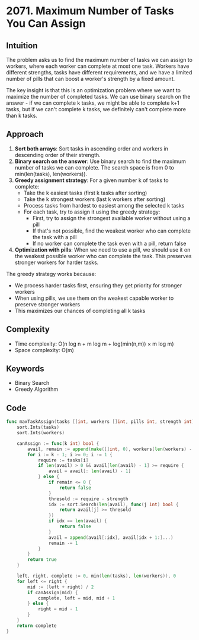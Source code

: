 # 2071. Maximum Number of Tasks You Can Assign

## Intuition

The problem asks us to find the maximum number of tasks we can assign to workers, where each worker can complete at most one task. Workers have different strengths, tasks have different requirements, and we have a limited number of pills that can boost a worker's strength by a fixed amount.

The key insight is that this is an optimization problem where we want to maximize the number of completed tasks. We can use binary search on the answer - if we can complete k tasks, we might be able to complete k+1 tasks, but if we can't complete k tasks, we definitely can't complete more than k tasks.

## Approach

1. **Sort both arrays**: Sort tasks in ascending order and workers in descending order of their strength.
2. **Binary search on the answer**: Use binary search to find the maximum number of tasks we can complete. The search space is from 0 to min(len(tasks), len(workers)).
3. **Greedy assignment strategy**: For a given number k of tasks to complete:
    - Take the k easiest tasks (first k tasks after sorting)
    - Take the k strongest workers (last k workers after sorting)
    - Process tasks from hardest to easiest among the selected k tasks
    - For each task, try to assign it using the greedy strategy:
        - First, try to assign the strongest available worker without using a pill
        - If that's not possible, find the weakest worker who can complete the task with a pill
        - If no worker can complete the task even with a pill, return false
4. **Optimization with pills**: When we need to use a pill, we should use it on the weakest possible worker who can complete the task. This preserves stronger workers for harder tasks.

The greedy strategy works because:

- We process harder tasks first, ensuring they get priority for stronger workers
- When using pills, we use them on the weakest capable worker to preserve stronger workers
- This maximizes our chances of completing all k tasks

## Complexity

- Time complexity: O(n log n + m log m + log(min(n,m)) × m log m)
- Space complexity: O(m)

## Keywords

- Binary Search
- Greedy Algorithm

## Code

```go
func maxTaskAssign(tasks []int, workers []int, pills int, strength int) int {
    sort.Ints(tasks)
    sort.Ints(workers)

    canAssign := func(k int) bool {
        avail, remain := append(make([]int, 0), workers[len(workers) - k:]...), pills
        for i := k - 1; i >= 0; i -= 1 {
            require := tasks[i]
            if len(avail) > 0 && avail[len(avail) - 1] >= require {
                avail = avail[: len(avail) - 1]
            } else {
                if remain <= 0 {
                    return false
                }
                thresold := require - strength
                idx := sort.Search(len(avail), func(j int) bool {
                    return avail[j] >= thresold
                })
                if idx == len(avail) {
                    return false
                }
                avail = append(avail[:idx], avail[idx + 1:]...)
                remain -= 1
            }
        }
        return true
    }

    left, right, complete := 0, min(len(tasks), len(workers)), 0
    for left <= right {
        mid := (left + right) / 2
        if canAssign(mid) {
            complete, left = mid, mid + 1
        } else {
            right = mid - 1
        }
    }
    return complete
}
```
